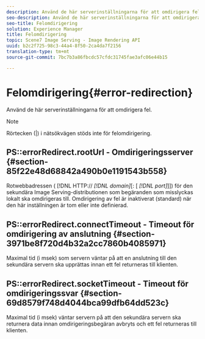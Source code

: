 ```yaml
---
description: Använd de här serverinställningarna för att omdirigera fel.
seo-description: Använd de här serverinställningarna för att omdirigera fel.
seo-title: Felomdirigering
solution: Experience Manager
title: Felomdirigering
topic: Scene7 Image Serving - Image Rendering API
uuid: b2c2f725-98c3-44a4-8f50-2ca4da7f2156
translation-type: tm+mt
source-git-commit: 7bc7b3a86fbcdc57cfdc31745fae3afc06e44b15

---
```



# Felomdirigering{#error-redirection}

Använd de här serverinställningarna för att omdirigera fel.

>[!NOTE]
>
>Rörtecken (|) i nätsökvägen stöds inte för felomdirigering.

## PS::errorRedirect.rootUrl - Omdirigeringsserver {#section-85f22e48d68842a490b0e1191543b558}

Rotwebbadressen ( [!DNL HTTP:// *[!DNL domain]*[: [ *[!DNL port]*]]) för den sekundära Image Serving-distributionen som begäranden som misslyckas lokalt ska omdirigeras till. Omdirigering av fel är inaktiverat (standard) när den här inställningen är tom eller inte definierad.

## PS::errorRedirect.connectTimeout - Timeout för omdirigering av anslutning {#section-3971be8f720d4b32a2cc7860b4085971}

Maximal tid (i msek) som servern väntar på att en anslutning till den sekundära servern ska upprättas innan ett fel returneras till klienten.

## PS::errorRedirect.socketTimeout - Timeout för omdirigeringssvar {#section-69d8579f748d4044bca99dfb64dd523c}

Maximal tid (i msek) väntar servern på att den sekundära servern ska returnera data innan omdirigeringsbegäran avbryts och ett fel returneras till klienten.

